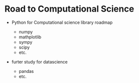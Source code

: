 # Road to Computational Science
* Python for Computational science library roadmap
  * numpy
  * mathplotlib
  * sympy
  * scipy
  * etc.

* furter study for datascience
  * pandas
  * etc.
